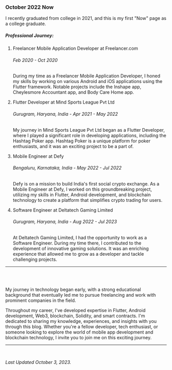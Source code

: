 ### October 2022 Now


I recently graduated from college in 2021, and this is my first "Now" page as a college graduate.

##### Professional Journey:

1. Freelancer Mobile Application Developer at Freelancer.com
    ###### Feb 2020 - Oct 2020

    During my time as a Freelancer Mobile Application Developer, I honed my skills by working on various Android and iOS applications using the Flutter framework. Notable projects include the Inshape app, Cheylesmore Accountant app, and Body Care Home app.


2. Flutter Developer at Mind Sports League Pvt Ltd
    ###### Gurugram, Haryana, India - Apr 2021 - May 2022

    My journey in Mind Sports League Pvt Ltd began as a Flutter Developer, where I played a significant role in developing applications, including the Hashtag Poker app. Hashtag Poker is a unique platform for poker enthusiasts, and it was an exciting project to be a part of.


3. Mobile Engineer at Defy
    ###### Bengaluru, Karnataka, India - May 2022 - Jul 2022

    Defy is on a mission to build India's first social crypto exchange. As a Mobile Engineer at Defy, I worked on this groundbreaking project, utilizing my skills in Flutter, Android development, and blockchain technology to create a platform that simplifies crypto trading for users.


4. Software Engineer at Deltatech Gaming Limited
    ###### Gurugram, Haryana, India - Aug 2022 - Jul 2023

    At Deltatech Gaming Limited, I had the opportunity to work as a Software Engineer. During my time there, I contributed to the development of innovative gaming solutions. It was an enriching experience that allowed me to grow as a developer and tackle challenging projects.

 ---
<br>
<br>

My journey in technology began early, with a strong educational background that eventually led me to pursue freelancing and work with prominent companies in the field.

Throughout my career, I've developed expertise in Flutter, Android development, Web3, blockchain, Solidity, and smart contracts. I'm dedicated to sharing my knowledge, experiences, and insights with you through this blog. Whether you're a fellow developer, tech enthusiast, or someone looking to explore the world of mobile app development and blockchain technology, I invite you to join me on this exciting journey.

 ---
<br>


*Last Updated October 3, 2023.*
